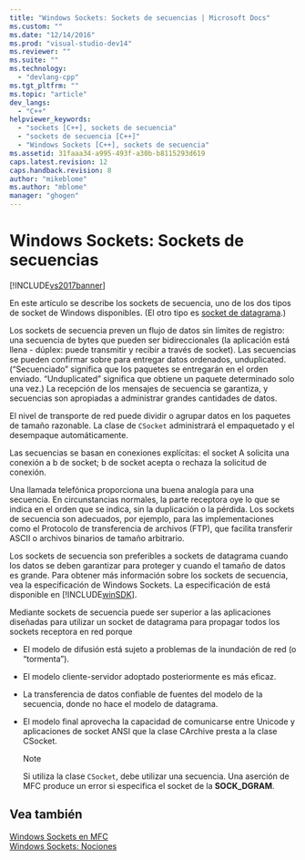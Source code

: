 ```yaml
---
title: "Windows Sockets: Sockets de secuencias | Microsoft Docs"
ms.custom: ""
ms.date: "12/14/2016"
ms.prod: "visual-studio-dev14"
ms.reviewer: ""
ms.suite: ""
ms.technology: 
  - "devlang-cpp"
ms.tgt_pltfrm: ""
ms.topic: "article"
dev_langs: 
  - "C++"
helpviewer_keywords: 
  - "sockets [C++], sockets de secuencia"
  - "sockets de secuencia [C++]"
  - "Windows Sockets [C++], sockets de secuencia"
ms.assetid: 31faaa34-a995-493f-a30b-b8115293d619
caps.latest.revision: 12
caps.handback.revision: 8
author: "mikeblome"
ms.author: "mblome"
manager: "ghogen"
---
```

# Windows Sockets: Sockets de secuencias
[!INCLUDE[vs2017banner](../assembler/inline/includes/vs2017banner.md)]

En este artículo se describe los sockets de secuencia, uno de los dos tipos de socket de Windows disponibles. \(El otro tipo es [socket de datagrama](../mfc/windows-sockets-datagram-sockets.md).\)  
  
 Los sockets de secuencia preven un flujo de datos sin límites de registro: una secuencia de bytes que pueden ser bidireccionales \(la aplicación está llena \- dúplex: puede transmitir y recibir a través de socket\).  Las secuencias se pueden confirmar sobre para entregar datos ordenados, unduplicated. \(“Secuenciado” significa que los paquetes se entregarán en el orden enviado. “Unduplicated” significa que obtiene un paquete determinado solo una vez.\) La recepción de los mensajes de secuencia se garantiza, y secuencias son apropiadas a administrar grandes cantidades de datos.  
  
 El nivel de transporte de red puede dividir o agrupar datos en los paquetes de tamaño razonable.  La clase de `CSocket` administrará el empaquetado y el desempaque automáticamente.  
  
 Las secuencias se basan en conexiones explícitas: el socket A solicita una conexión a b de socket; b de socket acepta o rechaza la solicitud de conexión.  
  
 Una llamada telefónica proporciona una buena analogía para una secuencia.  En circunstancias normales, la parte receptora oye lo que se indica en el orden que se indica, sin la duplicación o la pérdida.  Los sockets de secuencia son adecuados, por ejemplo, para las implementaciones como el Protocolo de transferencia de archivos \(FTP\), que facilita transferir ASCII o archivos binarios de tamaño arbitrario.  
  
 Los sockets de secuencia son preferibles a sockets de datagrama cuando los datos se deben garantizar para proteger y cuando el tamaño de datos es grande.  Para obtener más información sobre los sockets de secuencia, vea la especificación de Windows Sockets.  La especificación de está disponible en [!INCLUDE[winSDK](../atl/includes/winsdk_md.md)].  
  
 Mediante sockets de secuencia puede ser superior a las aplicaciones diseñadas para utilizar un socket de datagrama para propagar todos los sockets receptora en red porque  
  
-   El modelo de difusión está sujeto a problemas de la inundación de red \(o “tormenta”\).  
  
-   El modelo cliente\-servidor adoptado posteriormente es más eficaz.  
  
-   La transferencia de datos confiable de fuentes del modelo de la secuencia, donde no hace el modelo de datagrama.  
  
-   El modelo final aprovecha la capacidad de comunicarse entre Unicode y aplicaciones de socket ANSI que la clase CArchive presta a la clase CSocket.  
  
    > [!NOTE]
    >  Si utiliza la clase `CSocket`, debe utilizar una secuencia.  Una aserción de MFC produce un error si especifica el socket de la **SOCK\_DGRAM**.  
  
## Vea también  
 [Windows Sockets en MFC](../mfc/windows-sockets-in-mfc.md)   
 [Windows Sockets: Nociones](../mfc/windows-sockets-background.md)
